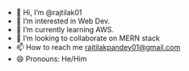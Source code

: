 - 👋 Hi, I’m @rajtilak01
- 👀 I’m interested in Web Dev.
- 🌱 I’m currently learning AWS.
- 💞️ I’m looking to collaborate on MERN stack
- 📫 How to reach me rajtilakpandey01@gmail.com
- 😄 Pronouns: He/Him

<!---
rajtilak01/rajtilak01 is a ✨ special ✨ repository because its `README.md` (this file) appears on your GitHub profile.
You can click the Preview link to take a look at your changes.
--->
